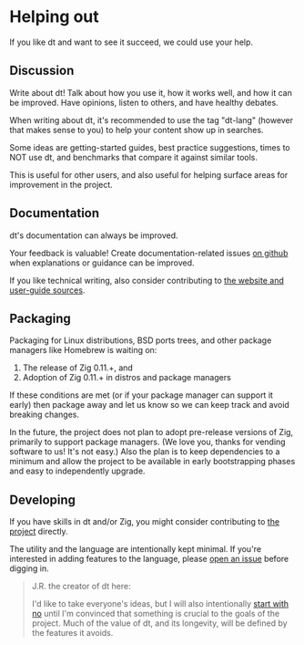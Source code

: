 # Helping out

If you like dt and want to see it succeed, we could use your help.

## Discussion

Write about dt! Talk about how you use it, how it works well, and how it can
be improved. Have opinions, listen to others, and have healthy debates.

When writing about dt, it's recommended to use the tag "dt-lang" (however that
makes sense to you) to help your content show up in searches.

Some ideas are getting-started guides, best practice suggestions, times to NOT
use dt, and benchmarks that compare it against similar tools.

This is useful for other users, and also useful for helping surface areas for
improvement in the project.

## Documentation

dt's documentation can always be improved.

Your feedback is valuable! Create documentation-related issues
[on github](https://github.com/so-dang-cool/dt/issues) when explanations or
guidance can be improved.

If you like technical writing, also consider contributing to
[the website and user-guide sources](https://github.com/so-dang-cool/dt.plumbing).

## Packaging

Packaging for Linux distributions, BSD ports trees, and other package managers
like Homebrew is waiting on:

1. The release of Zig 0.11.+, and
2. Adoption of Zig 0.11.+ in distros and package managers

If these conditions are met (or if your package manager can support it early)
then package away and let us know so we can keep track and avoid breaking
changes.

In the future, the project does not plan to adopt pre-release versions of
Zig, primarily to support package managers. (We love you, thanks for vending
software to us! It's not easy.) Also the plan is to keep dependencies to a
minimum and allow the project to be available in early bootstrapping phases
and easy to independently upgrade.

## Developing

If you have skills in dt and/or Zig, you might consider contributing to
[the project](https://github.com/so-dang-cool/dt) directly.

The utility and the language are intentionally kept minimal. If you're
interested in adding features to the language, please
[open an issue](https://github.com/so-dang-cool/dt/issues) before digging in.

> J.R. the creator of dt here:
>
> I'd like to take everyone's ideas, but I will also intentionally
[start with no](https://basecamp.com/gettingreal/05.3-start-with-no) until I'm
convinced that something is crucial to the goals of the project. Much of the
value of dt, and its longevity, will be defined by the features it avoids.

